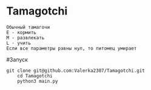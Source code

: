 # Tamagotchi
```
Обычный тамагочи
E - кормить
M - развлекать
L - учить
Если все параметры равны нул, то питомец умирает
```
#Запуск
```
git clone git@github.com:Valerka2307/Tamagotchi.git
    cd Tamagotchi
    python3 main.py
```
